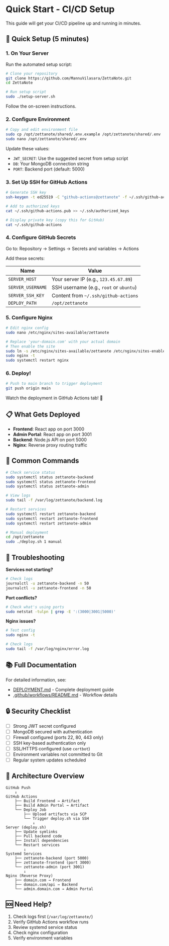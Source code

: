 # Quick Start - CI/CD Setup

This guide will get your CI/CD pipeline up and running in minutes.

## 🚀 Quick Setup (5 minutes)

### 1. On Your Server

Run the automated setup script:

```bash
# Clone your repository
git clone https://github.com/MannuVilasara/ZettaNote.git
cd ZettaNote

# Run setup script
sudo ./setup-server.sh
```

Follow the on-screen instructions.

### 2. Configure Environment

```bash
# Copy and edit environment file
sudo cp /opt/zettanote/shared/.env.example /opt/zettanote/shared/.env
sudo nano /opt/zettanote/shared/.env
```

Update these values:

- `JWT_SECRET`: Use the suggested secret from setup script
- `DB`: Your MongoDB connection string
- `PORT`: Backend port (default: 5000)

### 3. Set Up SSH for GitHub Actions

```bash
# Generate SSH key
ssh-keygen -t ed25519 -C "github-actions@zettanote" -f ~/.ssh/github-actions

# Add to authorized keys
cat ~/.ssh/github-actions.pub >> ~/.ssh/authorized_keys

# Display private key (copy this for GitHub)
cat ~/.ssh/github-actions
```

### 4. Configure GitHub Secrets

Go to: Repository → Settings → Secrets and variables → Actions

Add these secrets:

| Name              | Value                                   |
| ----------------- | --------------------------------------- |
| `SERVER_HOST`     | Your server IP (e.g., `123.45.67.89`)   |
| `SERVER_USERNAME` | SSH username (e.g., `root` or `ubuntu`) |
| `SERVER_SSH_KEY`  | Content from `~/.ssh/github-actions`    |
| `DEPLOY_PATH`     | `/opt/zettanote`                        |

### 5. Configure Nginx

```bash
# Edit nginx config
sudo nano /etc/nginx/sites-available/zettanote

# Replace 'your-domain.com' with your actual domain
# Then enable the site
sudo ln -s /etc/nginx/sites-available/zettanote /etc/nginx/sites-enabled/
sudo nginx -t
sudo systemctl restart nginx
```

### 6. Deploy!

```bash
# Push to main branch to trigger deployment
git push origin main
```

Watch the deployment in GitHub Actions tab! 🎉

## 📋 What Gets Deployed

- **Frontend**: React app on port 3000
- **Admin Portal**: React app on port 3001
- **Backend**: Node.js API on port 5000
- **Nginx**: Reverse proxy routing traffic

## 🔧 Common Commands

```bash
# Check service status
sudo systemctl status zettanote-backend
sudo systemctl status zettanote-frontend
sudo systemctl status zettanote-admin

# View logs
sudo tail -f /var/log/zettanote/backend.log

# Restart services
sudo systemctl restart zettanote-backend
sudo systemctl restart zettanote-frontend
sudo systemctl restart zettanote-admin

# Manual deployment
cd /opt/zettanote
sudo ./deploy.sh 1 manual
```

## 🐛 Troubleshooting

**Services not starting?**

```bash
# Check logs
journalctl -u zettanote-backend -n 50
journalctl -u zettanote-frontend -n 50
```

**Port conflicts?**

```bash
# Check what's using ports
sudo netstat -tulpn | grep -E ':(3000|3001|5000)'
```

**Nginx issues?**

```bash
# Test config
sudo nginx -t

# Check logs
sudo tail -f /var/log/nginx/error.log
```

## 📚 Full Documentation

For detailed information, see:

- [DEPLOYMENT.md](./DEPLOYMENT.md) - Complete deployment guide
- [.github/workflows/README.md](./.github/workflows/README.md) - Workflow details

## 🔒 Security Checklist

- [ ] Strong JWT secret configured
- [ ] MongoDB secured with authentication
- [ ] Firewall configured (ports 22, 80, 443 only)
- [ ] SSH key-based authentication only
- [ ] SSL/HTTPS configured (use `certbot`)
- [ ] Environment variables not committed to Git
- [ ] Regular system updates scheduled

## 🎯 Architecture Overview

```
GitHub Push
    ↓
GitHub Actions
    ├── Build Frontend → Artifact
    ├── Build Admin Portal → Artifact
    └── Deploy Job
        ├── Upload artifacts via SCP
        └── Trigger deploy.sh via SSH
            ↓
Server (deploy.sh)
    ├── Update symlinks
    ├── Pull backend code
    ├── Install dependencies
    └── Restart services
        ↓
Systemd Services
    ├── zettanote-backend (port 5000)
    ├── zettanote-frontend (port 3000)
    └── zettanote-admin (port 3001)
        ↓
Nginx (Reverse Proxy)
    ├── domain.com → Frontend
    ├── domain.com/api → Backend
    └── admin.domain.com → Admin Portal
```

## 🆘 Need Help?

1. Check logs first (`/var/log/zettanote/`)
2. Verify GitHub Actions workflow runs
3. Review systemd service status
4. Check nginx configuration
5. Verify environment variables
